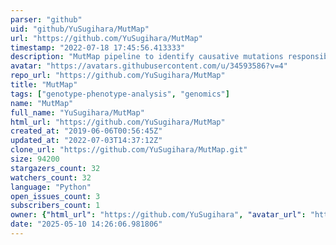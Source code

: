 ```yaml
---
parser: "github"
uid: "github/YuSugihara/MutMap"
url: "https://github.com/YuSugihara/MutMap"
timestamp: "2022-07-18 17:45:56.413333"
description: "MutMap pipeline to identify causative mutations responsible for a phenotype"
avatar: "https://avatars.githubusercontent.com/u/34593586?v=4"
repo_url: "https://github.com/YuSugihara/MutMap"
title: "MutMap"
tags: ["genotype-phenotype-analysis", "genomics"]
name: "MutMap"
full_name: "YuSugihara/MutMap"
html_url: "https://github.com/YuSugihara/MutMap"
created_at: "2019-06-06T00:56:45Z"
updated_at: "2022-07-03T14:37:12Z"
clone_url: "https://github.com/YuSugihara/MutMap.git"
size: 94200
stargazers_count: 32
watchers_count: 32
language: "Python"
open_issues_count: 3
subscribers_count: 1
owner: {"html_url": "https://github.com/YuSugihara", "avatar_url": "https://avatars.githubusercontent.com/u/34593586?v=4", "login": "YuSugihara", "type": "User"}
date: "2025-05-10 14:26:06.981806"
---
```

